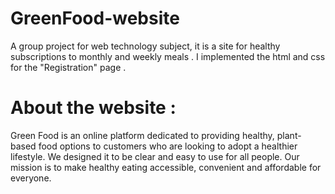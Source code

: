 # GreenFood-website
A group project for web technology subject, it is a site for healthy subscriptions to monthly and weekly meals . I implemented the html and css for the "Registration" page .

# About the website :
Green Food is an online platform dedicated to providing healthy, plant-based food options to customers who are looking to adopt a healthier lifestyle. We designed it to be clear and easy to use for all people. Our mission is to make healthy eating accessible, convenient and affordable for everyone.
